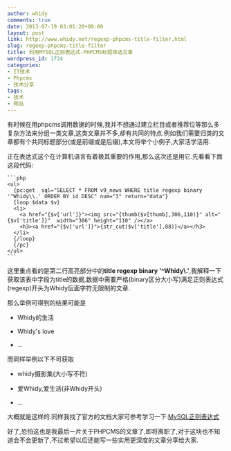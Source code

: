 ```yaml
---
author: whidy
comments: true
date: 2013-07-19 03:01:20+00:00
layout: post
link: http://www.whidy.net/regexp-phpcms-title-filter.html
slug: regexp-phpcms-title-filter
title: 利用MYSQL正则表达式-PHPCMS标题筛选文章
wordpress_id: 1724
categories:
- IT技术
- Phpcms
- 技术分享
tags:
- 技术
- 网站
---
```


有时候在用phpcms调用数据的时候,我并不想通过建立栏目或者推荐位等那么多复杂方法来分组一类文章,这类文章并不多,却有共同的特点.例如我们需要归类的文章都有个共同标题部分(或是前缀或是后缀),本文将举个小例子,大家活学活用.

正在表达式这个在计算机语言有着极其重要的作用,那么这次还是用它.先看看下面这段代码:


    
    ```php
    <ul>
      {pc:get  sql="SELECT * FROM v9_news WHERE title regexp binary '^Whidy\\.' ORDER BY id DESC" num="3" return="data"}
      {loop $data $v}
      <li>
        <a href="{$v['url']}"><img src="{thumb($v[thumb],306,110)}" alt="{$v['title']}"  width="306" height="110" /></a>
        <h3><a href="{$v['url']}">{str_cut($v['title'],88)}</a></h3>
      </li>
      {/loop}
      {/pc}
    </ul>
    ```



这里重点看的是第二行高亮部分中的**title regexp binary '^Whidy\\.'**,我解释一下获取该表中字段为title的数据,数据中需要严格(binary区分大小写)满足正则表达式(regexp)开头为Whidy后面字符无限制的文章.

那么举例可得到的结果可能是



	
  * Whidy的生活

	
  * Whidy's love

	
  * ...


而同样举例以下不可获取

	
  * whidy摄影集(大小写不符)

	
  * 爱Whidy,爱生活(非Whidy开头)

	
  * ...


大概就是这样的.同样我找了官方的文档大家可参考学习一下:[MySQL正则表达式](http://dev.mysql.com/doc/refman/5.1/zh/regexp.html)

好了,恐怕这也是我最后一片关于PHPCMS的文章了,即将离职了,对于这块也不知道会不会更新了,不过希望以后还能写一些实用更深度的文章分享给大家.

